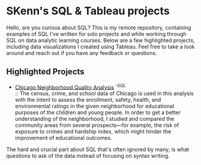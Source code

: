 # SKenn's SQL & Tableau projects 

Hello, are you curious about SQL? This is my remote repository, containing examples of SQL I've written for solo projects and while working through SQL on data analytic learning courses. Below are a few highlighted projects, including data visualizations I created using Tableau. Feel free to take a look around and reach out if you have any feedback or questions.  

## Highlighted Projects
- [Chicago Neighborhood Quality Analysis](https://github.com/LyKenn-DS/SQL-portfolio/blob/e76df2dc742ff397195fc250c860426ba567fdd2/Chicago%20Neighborhood%20Quality%20Analysis)<sup> *-SQL* </sup> <br>:: The census, crime, and school data of Chicago is used in this analysis with the intent to assess the enrollment, safety, health, and environmental ratings in the given neighborhood for educational purposes of the children and young people. In order to get a better understanding of the neighborhood, I studied and compared the community areas from several prospects—for example, the risk of exposure to crimes and hardship index, which might hinder the improvement of educational outcomes.

The hard and crucial part about SQL that's often ignored by many, is what questions to ask of the data instead of focusing on syntax writing.          
